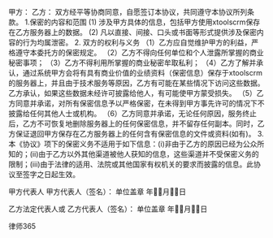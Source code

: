 
 甲方： 
 乙方：
 双方经平等协商同意，自愿签订本协议，共同遵守本协议所列条款。
 1.保密的内容和范围
 (1) 涉及甲方具体的信息，包括甲方使用xtoolscrm保存在乙方服务器上的数据。
 (2) 凡以直接、间接、口头或书面等形式提供涉及保密内容的行为均属泄密。 
 2. 双方的权利与义务
 （1）乙方应自觉维护甲方的利益，严格遵守本委托方的保密规定。
 （2）乙方不得向任何单位和个人泄露所掌握的商业秘密事项；
 （3）乙方不得利用所掌握的商业秘密牟取私利；
 （4）乙方了解并承认，通过系统甲方会将有具有商业价值的业绩资料（保密信息）保存于xtoolscrm的服务器上，并且由于技术服务等原因，乙方有可能在某些情况下访问这些数据。乙方承认，如果这些数据未经许可披露给他人，有可能使甲方蒙受损失。
 （5）乙方同意并承诺，对所有保密信息予以严格保密，在未得到甲方事先许可的情况下不披露给任何其他人士或机构。
 （6）乙方同意并承诺，无论任何原因，服务终止后，乙方不可恢复地删除服务器上的任何保密信息，并不留存任何副本。同时，乙方保证退回甲方保存在乙方服务器上的任何含有保密信息的文件或资料(如有)。
 3. 本《协议》项下的保密义务不适用于如下信息：(i)非由于乙方的原因已经为公众所知的；(ii)由于乙方以外其他渠道被他人获知的信息，这些渠道并不受保密义务的限制；(iii)由于法律的适用、法院或其他国家有权机关的要求而披露的信息。此协议至签字之日起生效。 
 
 甲方代表人
 甲方代表人（签名）：
 单位盖章
 年月日
 
 乙方法定代表人或
 乙方代表人（签名）：
 单位盖章
 年月日 




 
律师365






 


 

 
 
 
 
 
  


  
 

  


  


  
 
 
 
 

